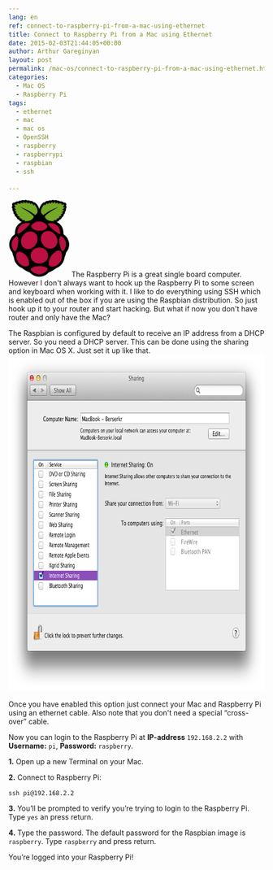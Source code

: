 ```yaml
---
lang: en
ref: connect-to-raspberry-pi-from-a-mac-using-ethernet
title: Connect to Raspberry Pi from a Mac using Ethernet
date: 2015-02-03T21:44:05+00:00
author: Arthur Gareginyan
layout: post
permalink: /mac-os/connect-to-raspberry-pi-from-a-mac-using-ethernet.html
categories:
  - Mac OS
  - Raspberry Pi
tags:
  - ethernet
  - mac
  - mac os
  - OpenSSH
  - raspberry
  - raspberrypi
  - raspbian
  - ssh

---
```


![thumb](/images/Raspberry_Pi_Logo-e1422999720343.png)
The Raspberry Pi is a great single board computer. However I don't always want to hook up the Raspberry Pi to some screen and keyboard when working with it. I like to do everything using SSH which is enabled out of the box if you are using the Raspbian distribution. So just hook up it to your router and start hacking. But what if now you don't have router and only have the Mac?


The Raspbian is configured by default to receive an IP address from a DHCP server. So you need a DHCP server. This can be done using the sharing option in Mac OS X. Just set it up like that.
<img class="aligncenter wp-image-509 size-full" src="/images/Screen-Shot-2015-02-03-at-23.27.19.png" alt="Mac OS X Sharing" width="782" height="662" />

Once you have enabled this option just connect your Mac and Raspberry Pi using an ethernet cable. Also note that you don't need a special “cross-over” cable.

Now you can login to the Raspberry Pi at **IP-address** `192.168.2.2` with **Username:** `pi`, **Password:** `raspberry`.

**1.** Open up a new Terminal on your Mac.

**2.** Connect to Raspberry Pi:

```
ssh pi@192.168.2.2
```

**3.** You’ll be prompted to verify you’re trying to login to the Raspberry Pi. Type `yes` an press return.

**4.** Type the password. The default password for the Raspbian image is `raspberry`. Type `raspberry` and press return.

You’re logged into your Raspberry Pi!
